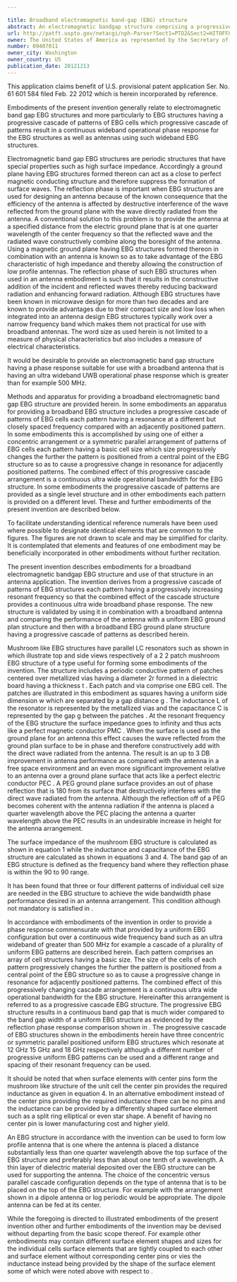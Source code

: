 ```yaml
---

title: Broadband electromagnetic band-gap (EBG) structure
abstract: An electromagnetic bandgap structure comprising a progressive cascade of a plurality of patterns of cells. The cells of each pattern are dimensioned so that each pattern has a reflection phase response centered at a different, but closely-spaced, frequency compared with the reflection phase response of an adjacently positioned pattern, so that the combined reflection phase response of the plurality of patterns provides a continuous wideband operational range.
url: http://patft.uspto.gov/netacgi/nph-Parser?Sect1=PTO2&Sect2=HITOFF&p=1&u=%2Fnetahtml%2FPTO%2Fsearch-adv.htm&r=1&f=G&l=50&d=PALL&S1=09407011&OS=09407011&RS=09407011
owner: The United States of America as represented by the Secretary of the Army
number: 09407011
owner_city: Washington
owner_country: US
publication_date: 20121213
---
```

This application claims benefit of U.S. provisional patent application Ser. No. 61 601 584 filed Feb. 22 2012 which is herein incorporated by reference.

Embodiments of the present invention generally relate to electromagnetic band gap EBG structures and more particularly to EBG structures having a progressive cascade of patterns of EBG cells which progressive cascade of patterns result in a continuous wideband operational phase response for the EBG structures as well as antennas using such wideband EBG structures.

Electromagnetic band gap EBG structures are periodic structures that have special properties such as high surface impedance. Accordingly a ground plane having EBG structures formed thereon can act as a close to perfect magnetic conducting structure and therefore suppress the formation of surface waves. The reflection phase is important when EBG structures are used for designing an antenna because of the known consequence that the efficiency of the antenna is affected by destructive interference of the wave reflected from the ground plane with the wave directly radiated from the antenna. A conventional solution to this problem is to provide the antenna at a specified distance from the electric ground plane that is at one quarter wavelength of the center frequency so that the reflected wave and the radiated wave constructively combine along the boresight of the antenna. Using a magnetic ground plane having EBG structures formed thereon in combination with an antenna is known so as to take advantage of the EBG characteristic of high impedance and thereby allowing the construction of low profile antennas. The reflection phase of such EBG structures when used in an antenna embodiment is such that it results in the constructive addition of the incident and reflected waves thereby reducing backward radiation and enhancing forward radiation. Although EBG structures have been known in microwave design for more than two decades and are known to provide advantages due to their compact size and low loss when integrated into an antenna design EBG structures typically work over a narrow frequency band which makes them not practical for use with broadband antennas. The word size as used herein is not limited to a measure of physical characteristics but also includes a measure of electrical characteristics.

It would be desirable to provide an electromagnetic band gap structure having a phase response suitable for use with a broadband antenna that is having an ultra wideband UWB operational phase response which is greater than for example 500 MHz.

Methods and apparatus for providing a broadband electromagnetic band gap EBG structure are provided herein. In some embodiments an apparatus for providing a broadband EBG structure includes a progressive cascade of patterns of EBG cells each pattern having a resonance at a different but closely spaced frequency compared with an adjacently positioned pattern. In some embodiments this is accomplished by using one of either a concentric arrangement or a symmetric parallel arrangement of patterns of EBG cells each pattern having a basic cell size which size progressively changes the further the pattern is positioned from a central point of the EBG structure so as to cause a progressive change in resonance for adjacently positioned patterns. The combined effect of this progressive cascade arrangement is a continuous ultra wide operational bandwidth for the EBG structure. In some embodiments the progressive cascade of patterns are provided as a single level structure and in other embodiments each pattern is provided on a different level. These and further embodiments of the present invention are described below.

To facilitate understanding identical reference numerals have been used where possible to designate identical elements that are common to the figures. The figures are not drawn to scale and may be simplified for clarity. It is contemplated that elements and features of one embodiment may be beneficially incorporated in other embodiments without further recitation.

The present invention describes embodiments for a broadband electromagnetic bandgap EBG structure and use of that structure in an antenna application. The invention derives from a progressive cascade of patterns of EBG structures each pattern having a progressively increasing resonant frequency so that the combined effect of the cascade structure provides a continuous ultra wide broadband phase response. The new structure is validated by using it in combination with a broadband antenna and comparing the performance of the antenna with a uniform EBG ground plan structure and then with a broadband EBG ground plane structure having a progressive cascade of patterns as described herein.

Mushroom like EBG structures have parallel LC resonators such as shown in which illustrate top and side views respectively of a 2 2 patch mushroom EBG structure of a type useful for forming some embodiments of the invention. The structure includes a periodic conductive pattern of patches centered over metallized vias having a diameter 2r formed in a dielectric board having a thickness t . Each patch and via comprise one EBG cell. The patches are illustrated in this embodiment as squares having a uniform side dimension w which are separated by a gap distance g . The inductance L of the resonator is represented by the metallized vias and the capacitance C is represented by the gap g between the patches . At the resonant frequency of the EBG structure the surface impedance goes to infinity and thus acts like a perfect magnetic conductor PMC . When the surface is used as the ground plane for an antenna this effect causes the wave reflected from the ground plan surface to be in phase and therefore constructively add with the direct wave radiated from the antenna. The result is an up to 3 DB improvement in antenna performance as compared with the antenna in a free space environment and an even more significant improvement relative to an antenna over a ground plane surface that acts like a perfect electric conductor PEC . A PEG ground plane surface provides an out of phase reflection that is 180 from its surface that destructively interferes with the direct wave radiated from the antenna. Although the reflection off of a PEG becomes coherent with the antenna radiation if the antenna is placed a quarter wavelength above the PEC placing the antenna a quarter wavelength above the PEC results in an undesirable increase in height for the antenna arrangement.

The surface impedance of the mushroom EBG structure is calculated as shown in equation 1 while the inductance and capacitance of the EBG structure are calculated as shown in equations 3 and 4. The band gap of an EBG structure is defined as the frequency band where they reflection phase is within the 90 to 90 range.

It has been found that three or four different patterns of individual cell size are needed in the EBG structure to achieve the wide bandwidth phase performance desired in an antenna arrangement. This condition although not mandatory is satisfied in .

In accordance with embodiments of the invention in order to provide a phase response commensurate with that provided by a uniform EBG configuration but over a continuous wide frequency band such as an ultra wideband of greater than 500 MHz for example a cascade of a plurality of uniform EBG patterns are described herein. Each pattern comprises an array of cell structures having a basic size. The size of the cells of each pattern progressively changes the further the pattern is positioned from a central point of the EBG structure so as to cause a progressive change in resonance for adjacently positioned patterns. The combined effect of this progressively changing cascade arrangement is a continuous ultra wide operational bandwidth for the EBG structure. Hereinafter this arrangement is referred to as a progressive cascade EBG structure. The progressive EBG structure results in a continuous band gap that is much wider compared to the band gap width of a uniform EBG structure as evidenced by the reflection phase response comparison shown in . The progressive cascade of EBG structures shown in the embodiments herein have three concentric or symmetric parallel positioned uniform EBG structures which resonate at 12 GHz 15 GHz and 18 GHz respectively although a different number of progressive uniform EBG patterns can be used and a different range and spacing of their resonant frequency can be used.

It should be noted that when surface elements with center pins form the mushroom like structure of the unit cell the center pin provides the required inductance as given in equation 4. In an alternative embodiment instead of the center pins providing the required inductance there can be no pins and the inductance can be provided by a differently shaped surface element such as a split ring elliptical or even star shape. A benefit of having no center pin is lower manufacturing cost and higher yield.

An EBG structure in accordance with the invention can be used to form low profile antenna that is one where the antenna is placed a distance substantially less than one quarter wavelength above the top surface of the EBG structure and preferably less than about one tenth of a wavelength. A thin layer of dielectric material deposited over the EBG structure can be used for supporting the antenna. The choice of the concentric versus parallel cascade configuration depends on the type of antenna that is to be placed on the top of the EBG structure. For example with the arrangement shown in a dipole antenna or log periodic would be appropriate. The dipole antenna can be fed at its center.

While the foregoing is directed to illustrated embodiments of the present invention other and further embodiments of the invention may be devised without departing from the basic scope thereof. For example other embodiments may contain different surface element shapes and sizes for the individual cells surface elements that are tightly coupled to each other and surface element without corresponding center pins or vies the inductance instead being provided by the shape of the surface element some of which were noted above with respect to .


